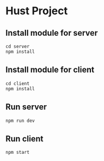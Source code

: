 # Hust Project

## Install module for server

    cd server
    npm install

## Install module for client

    cd client
    npm install

## Run server

    npm run dev

## Run client

    npm start

